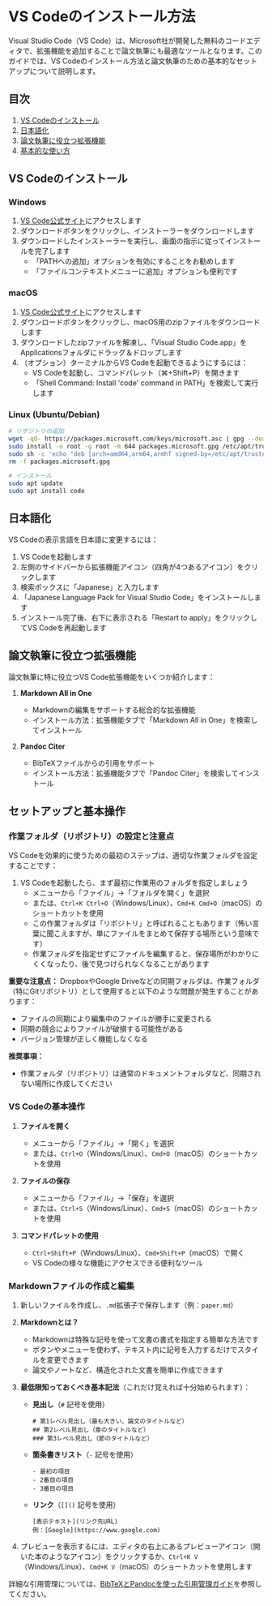 # VS Codeのインストール方法

Visual Studio Code（VS Code）は、Microsoft社が開発した無料のコードエディタで、拡張機能を追加することで論文執筆にも最適なツールとなります。このガイドでは、VS Codeのインストール方法と論文執筆のための基本的なセットアップについて説明します。

## 目次

1. [VS Codeのインストール](#vs-codeのインストール)
2. [日本語化](#日本語化)
3. [論文執筆に役立つ拡張機能](#論文執筆に役立つ拡張機能)
4. [基本的な使い方](#基本的な使い方)

## VS Codeのインストール

### Windows

1. [VS Code公式サイト](https://code.visualstudio.com/)にアクセスします
2. ダウンロードボタンをクリックし、インストーラーをダウンロードします
3. ダウンロードしたインストーラーを実行し、画面の指示に従ってインストールを完了します
   - 「PATHへの追加」オプションを有効にすることをお勧めします
   - 「ファイルコンテキストメニューに追加」オプションも便利です

### macOS

1. [VS Code公式サイト](https://code.visualstudio.com/)にアクセスします
2. ダウンロードボタンをクリックし、macOS用のzipファイルをダウンロードします
3. ダウンロードしたzipファイルを解凍し、「Visual Studio Code.app」をApplicationsフォルダにドラッグ＆ドロップします
4. （オプション）ターミナルからVS Codeを起動できるようにするには：
   - VS Codeを起動し、コマンドパレット（⌘+Shift+P）を開きます
   - 「Shell Command: Install 'code' command in PATH」を検索して実行します

### Linux (Ubuntu/Debian)

```bash
# リポジトリの追加
wget -qO- https://packages.microsoft.com/keys/microsoft.asc | gpg --dearmor > packages.microsoft.gpg
sudo install -o root -g root -m 644 packages.microsoft.gpg /etc/apt/trusted.gpg.d/
sudo sh -c 'echo "deb [arch=amd64,arm64,armhf signed-by=/etc/apt/trusted.gpg.d/packages.microsoft.gpg] https://packages.microsoft.com/repos/code stable main" > /etc/apt/sources.list.d/vscode.list'
rm -f packages.microsoft.gpg

# インストール
sudo apt update
sudo apt install code
```

## 日本語化

VS Codeの表示言語を日本語に変更するには：

1. VS Codeを起動します
2. 左側のサイドバーから拡張機能アイコン（四角が4つあるアイコン）をクリックします
3. 検索ボックスに「Japanese」と入力します
4. 「Japanese Language Pack for Visual Studio Code」をインストールします
5. インストール完了後、右下に表示される「Restart to apply」をクリックしてVS Codeを再起動します

## 論文執筆に役立つ拡張機能

論文執筆に特に役立つVS Code拡張機能をいくつか紹介します：

1. **Markdown All in One**
   - Markdownの編集をサポートする総合的な拡張機能
   - インストール方法：拡張機能タブで「Markdown All in One」を検索してインストール

2. **Pandoc Citer**
   - BibTeXファイルからの引用をサポート
   - インストール方法：拡張機能タブで「Pandoc Citer」を検索してインストール



## セットアップと基本操作

### 作業フォルダ（リポジトリ）の設定と注意点

VS Codeを効果的に使うための最初のステップは、適切な作業フォルダを設定することです：

1. VS Codeを起動したら、まず最初に作業用のフォルダを指定しましょう
   - メニューから「ファイル」→「フォルダを開く」を選択
   - または、`Ctrl+K Ctrl+O`（Windows/Linux）、`Cmd+K Cmd+O`（macOS）のショートカットを使用
   - この作業フォルダは「リポジトリ」と呼ばれることもあります（怖い言葉に聞こえますが、単にファイルをまとめて保存する場所という意味です）
   - 作業フォルダを指定せずにファイルを編集すると、保存場所がわかりにくくなったり、後で見つけられなくなることがあります

**重要な注意点：** DropboxやGoogle Driveなどの同期フォルダは、作業フォルダ（特にGitリポジトリ）として使用すると以下のような問題が発生することがあります：
- ファイルの同期により編集中のファイルが勝手に変更される
- 同期の競合によりファイルが破損する可能性がある
- バージョン管理が正しく機能しなくなる

**推奨事項：** 
- 作業フォルダ（リポジトリ）は通常のドキュメントフォルダなど、同期されない場所に作成してください

### VS Codeの基本操作

1. **ファイルを開く**
   - メニューから「ファイル」→「開く」を選択
   - または、`Ctrl+O`（Windows/Linux）、`Cmd+O`（macOS）のショートカットを使用

2. **ファイルの保存**
   - メニューから「ファイル」→「保存」を選択
   - または、`Ctrl+S`（Windows/Linux）、`Cmd+S`（macOS）のショートカットを使用

3. **コマンドパレットの使用**
   - `Ctrl+Shift+P`（Windows/Linux）、`Cmd+Shift+P`（macOS）で開く
   - VS Codeの様々な機能にアクセスできる便利なツール

### Markdownファイルの作成と編集

1. 新しいファイルを作成し、`.md`拡張子で保存します（例：`paper.md`）

2. **Markdownとは？**
   - Markdownは特殊な記号を使って文書の書式を指定する簡単な方法です
   - ボタンやメニューを使わず、テキスト内に記号を入力するだけでスタイルを変更できます
   - 論文やノートなど、構造化された文書を簡単に作成できます

3. **最低限知っておくべき基本記法**（これだけ覚えれば十分始められます）：
   
   - **見出し**（`#` 記号を使用）
     ```
     # 第1レベル見出し（最も大きい、論文のタイトルなど）
     ## 第2レベル見出し（章のタイトルなど）
     ### 第3レベル見出し（節のタイトルなど）
     ```
   
   - **箇条書きリスト**（`-` 記号を使用）
     ```
     - 最初の項目
     - 2番目の項目
     - 3番目の項目
     ```
   
   - **リンク**（`[]()` 記号を使用）
     ```
     [表示テキスト](リンク先URL)
     例：[Google](https://www.google.com)
     ```

4. プレビューを表示するには、エディタの右上にあるプレビューアイコン（開いた本のようなアイコン）をクリックするか、`Ctrl+K V`（Windows/Linux）、`Cmd+K V`（macOS）のショートカットを使用します

詳細な引用管理については、[BibTeXとPandocを使った引用管理ガイド](citation_management.md)を参照してください。
